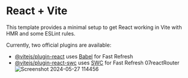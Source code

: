 # React + Vite

This template provides a minimal setup to get React working in Vite with HMR and some ESLint rules.

Currently, two official plugins are available:

- [@vitejs/plugin-react](https://github.com/vitejs/vite-plugin-react/blob/main/packages/plugin-react/README.md) uses [Babel](https://babeljs.io/) for Fast Refresh
- [@vitejs/plugin-react-swc](https://github.com/vitejs/vite-plugin-react-swc) uses [SWC](https://swc.rs/) for Fast Refresh
07reactRouter
![Screenshot 2024-05-27 114456](https://github.com/ns-nishant89/React-router-project/assets/132561602/906901a6-26a6-42a0-952c-a3fcff2e045d)
